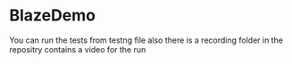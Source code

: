# BlazeDemo

You can run the tests from testng file
also there is a recording folder in the repositry contains a video for the run
